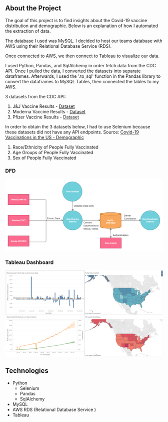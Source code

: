 ## About the Project
The goal of this project is to find insights about the Covid-19 vaccine distribution and demographic. Below is an explanation of how I automated the extraction of data.

The database I used was MySQL. I decided to host our teams database with AWS using their Relational Database Service (RDS).

Once connected to AWS, we then connect to Tableau to visualize our data. 

I used Python, Pandas, and SqlAlchemy in order fetch data from the CDC API. Once I pulled the data, I converted the datasets into separate dataframes. Afterwards, I used the '.to_sql' function in the Pandas library to convert the dataframes to MySQL Tables, then connected the tables to my AWS.

3 datasets from the CDC API: 
1. J&J Vaccine Results - [Dataset](https://data.cdc.gov/Vaccinations/COVID-19-Vaccine-Distribution-Allocations-by-Juris/w9zu-fywh)
2. Moderna Vaccine Results - [Dataset](https://data.cdc.gov/Vaccinations/COVID-19-Vaccine-Distribution-Allocations-by-Juris/saz5-9hgg)
3. Pfizer Vaccine Results -  [Dataset](https://data.cdc.gov/Vaccinations/COVID-19-Vaccine-Distribution-Allocations-by-Juris/b7pe-5nws)

In order to obtain the 3 datasets below, I had to use Selenium because these datasets did not have any API endpoints. 
Source: [Covid-19 Vaccinations in the US - Demographic ](https://covid.cdc.gov/covid-data-tracker/#vaccination-demographic)
1. Race/Ethnicity of People Fully Vaccinated
2. Age Groups of People Fully Vaccinated
3. Sex of People Fully Vaccinated

### DFD
![testing](dfd.png)

### Tableau Dashboard
![dashboard](covid-19-vaccine-distribution.png)

## Technologies
* Python
  * Selenium
  * Pandas
  * SqlAlchemy 
* MySQL
* AWS RDS (Relational Database Service )
* Tableau 
